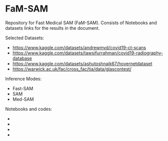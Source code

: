 # FaM-SAM
Repository for Fast Medical SAM (FaM-SAM).
Consists of Notebooks and datasets links for the results in the document.

Selected Datasets:
* https://www.kaggle.com/datasets/andrewmvd/covid19-ct-scans
* https://www.kaggle.com/datasets/tawsifurrahman/covid19-radiography-database
* https://www.kaggle.com/datasets/ashutoshnaik67/hovernetdataset
* https://warwick.ac.uk/fac/cross_fac/tia/data/glascontest/

Inference Modes:
* Fast-SAM
* SAM
* Med-SAM

Notebooks and codes:
* `  `
* `  `
* `  `
* `  `
